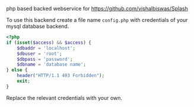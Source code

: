 php based backed webservice for https://github.com/vishalbiswas/Splash

To use this backend create a file name `config.php` with credentials of your mysql database backend.
```php
<?php
if (isset($access) && $access) {
	$dbaddr = 'localhost';
	$dbuser = 'root';
	$dbpass = 'password';
	$dbname = 'database name';
} else {
	header("HTTP/1.1 403 Forbidden");
	exit;
}

```

Replace the relevant credentials with your own.